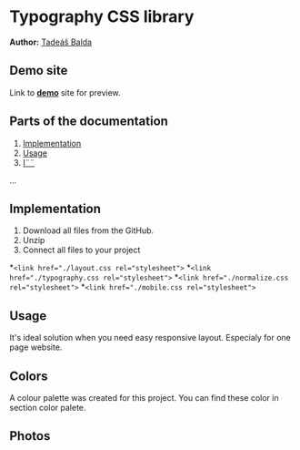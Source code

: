 # Typography CSS library
**Author:** [Tadeáš Balda](https://github.com/tadeasbalda)
## Demo site
Link to **[demo](https://pslib-cz.github.io/2022l4web-css-typographic-library-tadeasbalda/)** site for preview.
## Parts of the documentation
1. [Implementation](https://pslib-cz.github.io/2022l4web-css-typographic-library-tadeasbalda#Implementation)
2. [Usage](https://pslib-cz.github.io/2022l4web-css-typographic-library-tadeasbalda#Usage)
3. [I¨¨](https://pslib-cz.github.io/2022l4web-css-typographic-library-tadeasbalda#Implementation)


...
## Implementation
1) Download all files from the GitHub.
2) Unzip 
3) Connect all  files to your project

*```<link href="./layout.css rel="stylesheet">```
*```<link href="./typography.css rel="stylesheet">```
*```<link href="./normalize.css rel="stylesheet">```
*```<link href="./mobile.css rel="stylesheet">```

## Usage
It's ideal solution when you need easy responsive layout. Especialy for one page website.

## Colors
A colour palette was created for this project. You can find these color in section color palete. 
## Photos
